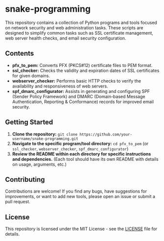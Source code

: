 # snake-programming

This repository contains a collection of Python programs and tools focused on network security and web administration tasks.  These scripts are designed to simplify common tasks such as SSL certificate management, web server health checks, and email security configuration.

## Contents

* **pfx_to_pem:**  Converts PFX (PKCS#12) certificate files to PEM format.
* **ssl_checker:** Checks the validity and expiration dates of SSL certificates for given domains.
* **webserver_checker:**  Performs basic HTTP checks to verify the availability and responsiveness of web servers.
* **spf_dmarc_configurator:** Assists in generating and configuring SPF (Sender Policy Framework) and DMARC (Domain-based Message Authentication, Reporting & Conformance) records for improved email security.

## Getting Started

1. **Clone the repository:** `git clone https://github.com/your-username/snake-programming.git`
2. **Navigate to the specific program/tool directory:** `cd pfx_to_pem` (or `ssl_checker`, `webserver_checker`, `spf_dmarc_configurator`)
3. **Review the README within each directory for specific instructions and dependencies.** (Each tool should have its own README with details on usage, arguments, etc.)

## Contributing

Contributions are welcome! If you find any bugs, have suggestions for improvements, or want to add new tools, please open an issue or submit a pull request.

## License

This repository is licensed under the MIT License - see the [LICENSE](LICENSE) file for details.